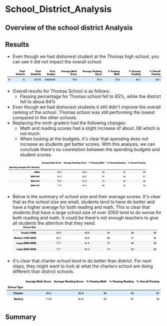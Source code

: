 # School_District_Analysis
## Overview of the school district Analysis
## Results 
- Even though we had dishonest student at the Thomas high school, you can see it did not impact the overall school. 

![](District_Summary.png)

* Overall results for Thomas School is as follows:
  * Passing percentage for Thomas school fell to 65%, while the district fell to about 64%
* Even though we had dishonest students it still didn't improve the overall ranking of the school.  Thomas school was still performing the lowest compared to the other schools. 
* Replacing the ninth graders had the following changes:
  * Math and reading scores had a slight increase of about .06 which is not much. 
  * When looking at the budgets, it's clear that spending does not increase as students get better scores. With this analysis, we can conclude there's no coorelation between the       spending budgets and student scores.

![](Spending_ranges_per_student.png)

* Below is the summary of school size and their average scores.  It's clear that as the school size are small, students tend to have do better and have a higher average for both reading and math.  This is clear that students that have a large school size of over 2000 tend to do worse for both reading and math.  It could be there's not enough teachers to give all students the attention that they need. 
![](Size_Summary.png)

* It's clear that charter school tend to do better than district. For next steps, they might want to look at what the charters school are doing different than district schools. 

![](Group_by_School_Type.png)




## Summary
